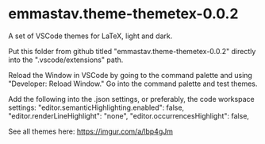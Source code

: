 # emmastav.theme-themetex-0.0.2
 A set of VSCode themes for LaTeX, light and dark.


Put this folder from github titled "emmastav.theme-themetex-0.0.2" directly into the ".vscode/extensions" path.


Reload the Window in VSCode by going to the command palette and using "Developer: Reload Window."
Go into the command palette and test themes.


Add the following into the .json settings, or preferably, the code workspace settings:
 	"editor.semanticHighlighting.enabled": false,
		"editor.renderLineHighlight": "none",
		"editor.occurrencesHighlight": false,


See all themes here:
https://imgur.com/a/lbp4gJm
